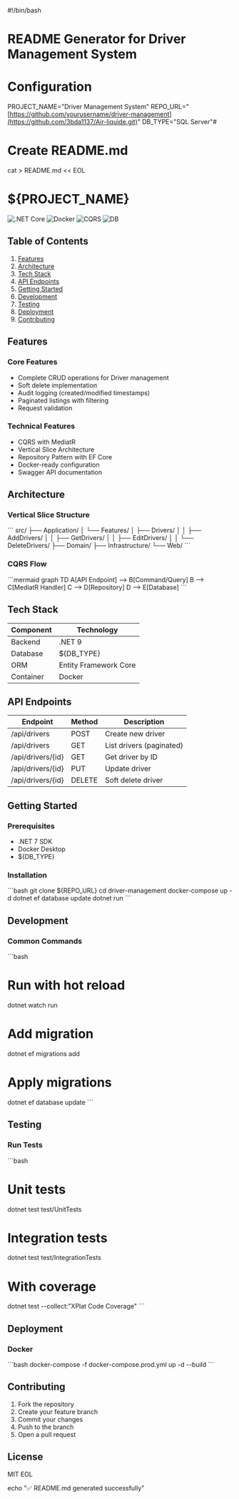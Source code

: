 #!/bin/bash

# README Generator for Driver Management System

# Configuration
PROJECT_NAME="Driver Management System"
REPO_URL="[https://github.com/yourusername/driver-management](https://github.com/3bda1137/Air-liquide.git)"
DB_TYPE="SQL Server"# 

# Create README.md
cat > README.md << EOL
# ${PROJECT_NAME}

![.NET Core](https://img.shields.io/badge/.NET-7.0-blue)
![Docker](https://img.shields.io/badge/Docker-✓-blue)
![CQRS](https://img.shields.io/badge/Architecture-CQRS_Vertical_Slices-green)
![DB](https://img.shields.io/badge/Database-${DB_TYPE}-blue)

## Table of Contents
1. [Features](#features)
2. [Architecture](#architecture)
3. [Tech Stack](#tech-stack)
4. [API Endpoints](#api-endpoints)
5. [Getting Started](#getting-started)
6. [Development](#development)
7. [Testing](#testing)
8. [Deployment](#deployment)
9. [Contributing](#contributing)

## Features
### Core Features
- Complete CRUD operations for Driver management
- Soft delete implementation
- Audit logging (created/modified timestamps)
- Paginated listings with filtering
- Request validation

### Technical Features
- CQRS with MediatR
- Vertical Slice Architecture
- Repository Pattern with EF Core
- Docker-ready configuration
- Swagger API documentation

## Architecture
### Vertical Slice Structure
\`\`\`
src/
├── Application/
│   └── Features/
│       ├── Drivers/
│       │   ├── AddDrivers/
│       │   ├── GetDrivers/
│       │   ├── EditDrivers/
│       │   └── DeleteDrivers/
├── Domain/
├── Infrastructure/
└── Web/
\`\`\`

### CQRS Flow
\`\`\`mermaid
graph TD
    A[API Endpoint] --> B[Command/Query]
    B --> C[MediatR Handler]
    C --> D[Repository]
    D --> E[Database]
\`\`\`

## Tech Stack
| Component       | Technology           |
|-----------------|----------------------|
| Backend         | .NET 9              |
| Database        | ${DB_TYPE}          |
| ORM             | Entity Framework Core |
| Container       | Docker              |

## API Endpoints
| Endpoint          | Method | Description               |
|-------------------|--------|---------------------------|
| /api/drivers     | POST   | Create new driver        |
| /api/drivers     | GET    | List drivers (paginated) |
| /api/drivers/{id}| GET    | Get driver by ID         |
| /api/drivers/{id}| PUT    | Update driver            |
| /api/drivers/{id}| DELETE | Soft delete driver       |

## Getting Started
### Prerequisites
- .NET 7 SDK
- Docker Desktop
- ${DB_TYPE}

### Installation
\`\`\`bash
git clone ${REPO_URL}
cd driver-management
docker-compose up -d
dotnet ef database update
dotnet run
\`\`\`

## Development
### Common Commands
\`\`\`bash
# Run with hot reload
dotnet watch run

# Add migration
dotnet ef migrations add <name>

# Apply migrations
dotnet ef database update
\`\`\`

## Testing
### Run Tests
\`\`\`bash
# Unit tests
dotnet test test/UnitTests

# Integration tests
dotnet test test/IntegrationTests

# With coverage
dotnet test --collect:"XPlat Code Coverage"
\`\`\`

## Deployment
### Docker
\`\`\`bash
docker-compose -f docker-compose.prod.yml up -d --build
\`\`\`

## Contributing
1. Fork the repository
2. Create your feature branch
3. Commit your changes
4. Push to the branch
5. Open a pull request

## License
MIT
EOL

echo "✅ README.md generated successfully"
